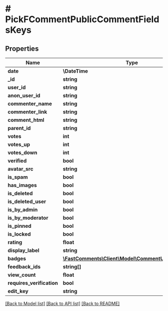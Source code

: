 # # PickFCommentPublicCommentFieldsKeys

## Properties

Name | Type | Description | Notes
------------ | ------------- | ------------- | -------------
**date** | **\DateTime** |  |
**_id** | **string** |  |
**user_id** | **string** |  | [optional]
**anon_user_id** | **string** |  | [optional]
**commenter_name** | **string** |  |
**commenter_link** | **string** |  | [optional]
**comment_html** | **string** |  |
**parent_id** | **string** |  | [optional]
**votes** | **int** |  | [optional]
**votes_up** | **int** |  | [optional]
**votes_down** | **int** |  | [optional]
**verified** | **bool** |  |
**avatar_src** | **string** |  | [optional]
**is_spam** | **bool** |  | [optional]
**has_images** | **bool** |  | [optional]
**is_deleted** | **bool** |  | [optional]
**is_deleted_user** | **bool** |  | [optional]
**is_by_admin** | **bool** |  | [optional]
**is_by_moderator** | **bool** |  | [optional]
**is_pinned** | **bool** |  | [optional]
**is_locked** | **bool** |  | [optional]
**rating** | **float** |  | [optional]
**display_label** | **string** |  | [optional]
**badges** | [**\FastComments\Client\Model\CommentUserBadgeInfo[]**](CommentUserBadgeInfo.md) |  | [optional]
**feedback_ids** | **string[]** |  | [optional]
**view_count** | **float** |  | [optional]
**requires_verification** | **bool** |  | [optional]
**edit_key** | **string** |  | [optional]

[[Back to Model list]](../../README.md#models) [[Back to API list]](../../README.md#endpoints) [[Back to README]](../../README.md)
